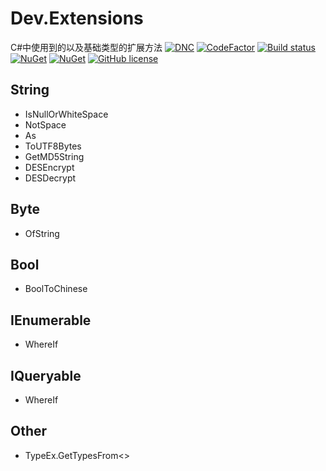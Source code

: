 # Dev.Extensions
C#中使用到的以及基础类型的扩展方法
[![DNC](https://img.shields.io/badge/.netcore-%3E%3D2.1-green.svg)](#)
[![CodeFactor](https://www.codefactor.io/repository/github/ojdev/dev.extensions/badge)](https://www.codefactor.io/repository/github/ojdev/dev.extensions)
[![Build status](https://ci.appveyor.com/api/projects/status/g3yfj57kuycwny3x/branch/master?svg=true)](https://ci.appveyor.com/project/ojdev/microsoft-csharp-extensions/branch/master)
[![NuGet](https://img.shields.io/nuget/v/dev.extensions.svg?style=popout)](https://www.nuget.org/packages/dev.extensions)
[![NuGet](https://img.shields.io/nuget/dt/dev.extensions.svg?style=popout)](https://www.nuget.org/packages/dev.extensions)
[![GitHub license](https://img.shields.io/github/license/ojdev/dev.extensions.svg)](https://github.com/ojdev/csharp.extensions/blob/master/LICENSE)

## String
 - IsNullOrWhiteSpace
 - NotSpace
 - As<T>
 - ToUTF8Bytes
 - GetMD5String
 - DESEncrypt
 - DESDecrypt

## Byte
- OfString

## Bool
- BoolToChinese

## IEnumerable
- WhereIf

## IQueryable
- WhereIf

## Other
- TypeEx.GetTypesFrom<>